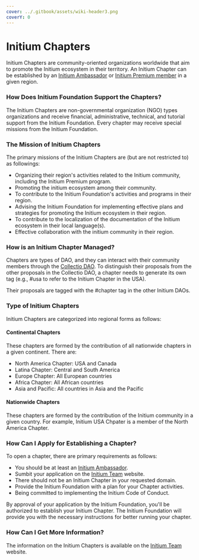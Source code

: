 ```yaml
---
cover: ../.gitbook/assets/wiki-header3.png
coverY: 0
---
```


# Initium Chapters

Initium Chapters are community-oriented organizations worldwide that aim to promote the Initium ecosystem in their territory. An Initium Chapter can be established by an [Initium Ambassador](how-to-join-initium.md#ambassadors) or [Initium Premium member](how-to-join-initium.md#premiums) in a given region.&#x20;

### How Does Initium Foundation Support the Chapters?

The Initium Chapters are non-governmental organization (NGO) types organizations and receive financial, administrative, technical, and tutorial support from the Initium Foundation. Every chapter may receive special missions from the Initium Foundation.&#x20;

### The Mission of Initium Chapters

The primary missions of the Initium Chapters are (but are not restricted to) as followings:

* Organizing their region's activities related to the Initium community, including the Initium Premium program.
* Promoting the initium ecosystem among their community.&#x20;
* To contribute to the Initium Foundation's activities and programs in their region.&#x20;
* Advising the Initium Foundation for implementing effective plans and strategies for promoting the Initium ecosystem in their region.&#x20;
* To contribute to the localization of the documentation of the Initium ecosystem in their local language(s).&#x20;
* Effective collaboration with the initium community in their region.&#x20;

### How is an Initium Chapter Managed?

Chapters are types of DAO, and they can interact with their community members through the [Collectio DAO](initium-daos.md#types-of-initium-daos). To distinguish their proposals from the other proposals in the Collectio DAO, a chapter needs to generate its own tag (e.g., #usa to refer to the Initium Chapter in the USA).&#x20;

Their proposals are tagged with the #chapter tag in the other Initium DAOs.&#x20;

### Type of Initium Chapters

Initium Chapters are categorized into regional forms as follows:

#### Continental Chapters

These chapters are formed by the contribution of all nationwide chapters in a given continent. There are:

* North America Chapter: USA and Canada
* Latina Chapter: Central and South America
* Europe Chapter: All European countries&#x20;
* Africa Chapter: All African countries
* Asia and Pacific: All countries in Asia and the Pacific&#x20;

#### Nationwide Chapters

These chapters are formed by the contribution of the Initium community in a given country. For example, Initium USA Chpater is a member of the North America Chapter.&#x20;

### How Can I Apply for Establishing a Chapter?

To open a chapter, there are primary requirements as follows:

* You should be at least an [Initium Ambassador](how-to-join-initium.md#ambassadors).&#x20;
* Sumbit your application on the [Initium Team](https://initium.team) website.&#x20;
* There should not be an Initium Chapter in your requested domain.&#x20;
* Provide the Initium Foundation with a plan for your Chapter activities.&#x20;
* Being committed to implementing the Initium Code of Conduct.&#x20;

By approval of your application by the Initium Foundation, you'll be authorized to establish your Initium Chapter. The Initium Foundation will provide you with the necessary instructions for better running your chapter.&#x20;

### How Can I Get More Information?

The information on the Initium Chapters is available on the [Initium Team](https://initium.team) website.&#x20;

